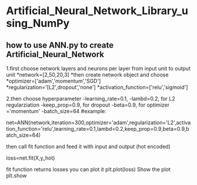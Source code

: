 # Artificial_Neural_Network_Library_using_NumPy
## how to use ANN.py to create Artificial_Neural_Network 

1.first choose network layers and neurons per layer from input unit to output unit 
   *network=[2,50,20,3]
   *then create network object and choose 
   *optimizer=['adam','momentum','SGD']
   *regularization='[L2',dropout','none']
   *activation_function=['relu','sigmoid']

2.then choose hyperparameter
-learning_rate=0.1,
-lambd=0.2, for L2 regularziation 
-keep_prop=0.9, for dropout
-beta=0.9, for optimizer ='momentum' 
-batch_size=64
#example:

net=ANN(network,iteration=300,optimizer='adam',regularization='L2',activation_function='relu',learning_rate=0.1,lambd=0.2,keep_prop=0.9,beta=0.9,batch_size=64)    

then call fit function and feed it with input and output (hot encoded)

loss=net.fit(X,y_hot)

fit function returns losses you can plot it
plt.plot(loss)
Show the plot
plt.show

